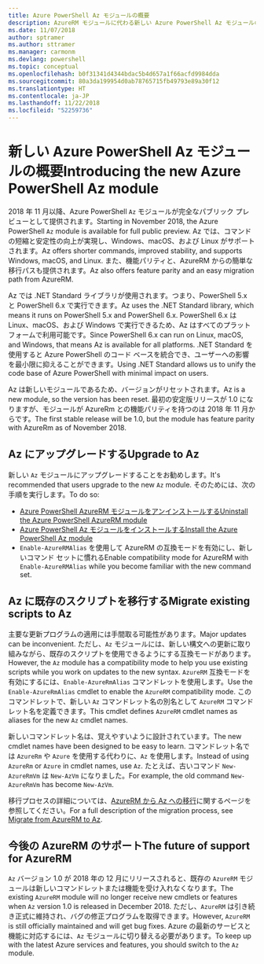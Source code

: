 ```yaml
---
title: Azure PowerShell Az モジュールの概要
description: AzureRM モジュールに代わる新しい Azure PowerShell Az モジュールの概要。
ms.date: 11/07/2018
author: sptramer
ms.author: sttramer
ms.manager: carmonm
ms.devlang: powershell
ms.topic: conceptual
ms.openlocfilehash: b0f31341d4344bdac5b4d657a1f66acfd9984dda
ms.sourcegitcommit: 80a3da199954d0ab78765715fb49793e89a30f12
ms.translationtype: HT
ms.contentlocale: ja-JP
ms.lasthandoff: 11/22/2018
ms.locfileid: "52259736"
---
```

# <a name="introducing-the-new-azure-powershell-az-module"></a><span data-ttu-id="d2e51-103">新しい Azure PowerShell Az モジュールの概要</span><span class="sxs-lookup"><span data-stu-id="d2e51-103">Introducing the new Azure PowerShell Az module</span></span>

<span data-ttu-id="d2e51-104">2018 年 11 月以降、Azure PowerShell `Az` モジュールが完全なパブリック プレビューとして提供されます。</span><span class="sxs-lookup"><span data-stu-id="d2e51-104">Starting in November 2018, the Azure PowerShell `Az` module is available for full public preview.</span></span>
<span data-ttu-id="d2e51-105">Az では、コマンドの短縮と安定性の向上が実現し、Windows、macOS、および Linux がサポートされます。</span><span class="sxs-lookup"><span data-stu-id="d2e51-105">Az offers shorter commands, improved stability, and supports Windows, macOS, and Linux.</span></span> <span data-ttu-id="d2e51-106">また、機能パリティと、AzureRM からの簡単な移行パスも提供されます。</span><span class="sxs-lookup"><span data-stu-id="d2e51-106">Az also offers feature parity and an easy migration path from AzureRM.</span></span>

<span data-ttu-id="d2e51-107">Az では .NET Standard ライブラリが使用されます。つまり、PowerShell 5.x と PowerShell 6.x で実行できます。</span><span class="sxs-lookup"><span data-stu-id="d2e51-107">Az uses the .NET Standard library, which means it runs on PowerShell 5.x and PowerShell 6.x.</span></span>
<span data-ttu-id="d2e51-108">PowerShell 6.x は Linux、macOS、および Windows で実行できるため、Az はすべてのプラットフォームで利用可能です。</span><span class="sxs-lookup"><span data-stu-id="d2e51-108">Since PowerShell 6.x can run on Linux, macOS, and Windows, that means Az is available for all platforms.</span></span>
<span data-ttu-id="d2e51-109">.NET Standard を使用すると Azure PowerShell のコード ベースを統合でき、ユーザーへの影響を最小限に抑えることができます。</span><span class="sxs-lookup"><span data-stu-id="d2e51-109">Using .NET Standard allows us to unify the code base of Azure PowerShell with minimal impact on users.</span></span>

<span data-ttu-id="d2e51-110">Az は新しいモジュールであるため、バージョンがリセットされます。</span><span class="sxs-lookup"><span data-stu-id="d2e51-110">Az is a new module, so the version has been reset.</span></span> <span data-ttu-id="d2e51-111">最初の安定版リリースが 1.0 になりますが、モジュールが AzureRm との機能パリティを持つのは 2018 年 11 月からです。</span><span class="sxs-lookup"><span data-stu-id="d2e51-111">The first stable release will be 1.0, but the module has feature parity with AzureRm as of November 2018.</span></span>

## <a name="upgrade-to-az"></a><span data-ttu-id="d2e51-112">Az にアップグレードする</span><span class="sxs-lookup"><span data-stu-id="d2e51-112">Upgrade to Az</span></span>

<span data-ttu-id="d2e51-113">新しい `Az` モジュールにアップグレードすることをお勧めします。</span><span class="sxs-lookup"><span data-stu-id="d2e51-113">It's recommended that users upgrade to the new `Az` module.</span></span> <span data-ttu-id="d2e51-114">そのためには、次の手順を実行します。</span><span class="sxs-lookup"><span data-stu-id="d2e51-114">To do so:</span></span>

* [<span data-ttu-id="d2e51-115">Azure PowerShell AzureRM モジュールをアンインストールする</span><span class="sxs-lookup"><span data-stu-id="d2e51-115">Uninstall the Azure PowerShell AzureRM module</span></span>](/powershell/azure/uninstall-azurerm-ps)
* [<span data-ttu-id="d2e51-116">Azure PowerShell Az モジュールをインストールする</span><span class="sxs-lookup"><span data-stu-id="d2e51-116">Install the Azure PowerShell Az module</span></span>](/powershell/azure/install-az-ps)
* <span data-ttu-id="d2e51-117">`Enable-AzureRMAlias` を使用して AzureRM の互換モードを有効にし、新しいコマンド セットに慣れる</span><span class="sxs-lookup"><span data-stu-id="d2e51-117">Enable compatibility mode for AzureRM with `Enable-AzureRMAlias` while you become familiar with the new command set.</span></span>

## <a name="migrate-existing-scripts-to-az"></a><span data-ttu-id="d2e51-118">Az に既存のスクリプトを移行する</span><span class="sxs-lookup"><span data-stu-id="d2e51-118">Migrate existing scripts to Az</span></span>

<span data-ttu-id="d2e51-119">主要な更新プログラムの適用には手間取る可能性があります。</span><span class="sxs-lookup"><span data-stu-id="d2e51-119">Major updates can be inconvenient.</span></span> <span data-ttu-id="d2e51-120">ただし、`Az` モジュールには、新しい構文への更新に取り組みながら、既存のスクリプトを使用できるようにする互換モードがあります。</span><span class="sxs-lookup"><span data-stu-id="d2e51-120">However, the `Az` module has a compatibility mode to help you use existing scripts while you work on updates to the new syntax.</span></span> <span data-ttu-id="d2e51-121">`AzureRM` 互換モードを有効にするには、`Enable-AzureRmAlias` コマンドレットを使用します。</span><span class="sxs-lookup"><span data-stu-id="d2e51-121">Use the `Enable-AzureRmAlias` cmdlet to enable the `AzureRM` compatibility mode.</span></span> <span data-ttu-id="d2e51-122">このコマンドレットで、新しい `Az` コマンドレット名の別名として `AzureRM` コマンドレット名を定義できます。</span><span class="sxs-lookup"><span data-stu-id="d2e51-122">This cmdlet defines `AzureRM` cmdlet names as aliases for the new `Az` cmdlet names.</span></span>

<span data-ttu-id="d2e51-123">新しいコマンドレット名は、覚えやすいように設計されています。</span><span class="sxs-lookup"><span data-stu-id="d2e51-123">The new cmdlet names have been designed to be easy to learn.</span></span> <span data-ttu-id="d2e51-124">コマンドレット名では `AzureRm` や `Azure` を使用する代わりに、`Az` を使用します。</span><span class="sxs-lookup"><span data-stu-id="d2e51-124">Instead of using `AzureRm` or `Azure` in cmdlet names, use `Az`.</span></span> <span data-ttu-id="d2e51-125">たとえば、古いコマンド `New-AzureRmVm` は `New-AzVm` になりました。</span><span class="sxs-lookup"><span data-stu-id="d2e51-125">For example, the old command `New-AzureRmVm` has become `New-AzVm`.</span></span>

<span data-ttu-id="d2e51-126">移行プロセスの詳細については、[AzureRM から Az への移行](migrate-from-azurerm-to-az.md)に関するページを参照してください。</span><span class="sxs-lookup"><span data-stu-id="d2e51-126">For a full description of the migration process, see [Migrate from AzureRM to Az](migrate-from-azurerm-to-az.md).</span></span>

## <a name="the-future-of-support-for-azurerm"></a><span data-ttu-id="d2e51-127">今後の AzureRM のサポート</span><span class="sxs-lookup"><span data-stu-id="d2e51-127">The future of support for AzureRM</span></span>

<span data-ttu-id="d2e51-128">`Az` バージョン 1.0 が 2018 年の 12 月にリリースされると、既存の `AzureRM` モジュールは新しいコマンドレットまたは機能を受け入れなくなります。</span><span class="sxs-lookup"><span data-stu-id="d2e51-128">The existing `AzureRM` module will no longer receive new cmdlets or features when `Az` version 1.0 is released in December 2018.</span></span> <span data-ttu-id="d2e51-129">ただし、`AzureRM` は引き続き正式に維持され、バグの修正プログラムを取得できます。</span><span class="sxs-lookup"><span data-stu-id="d2e51-129">However, `AzureRM` is still officially maintained and will get bug fixes.</span></span> <span data-ttu-id="d2e51-130">Azure の最新のサービスと機能に対応するには、`Az` モジュールに切り替える必要があります。</span><span class="sxs-lookup"><span data-stu-id="d2e51-130">To keep up with the latest Azure services and features, you should switch to the `Az` module.</span></span>